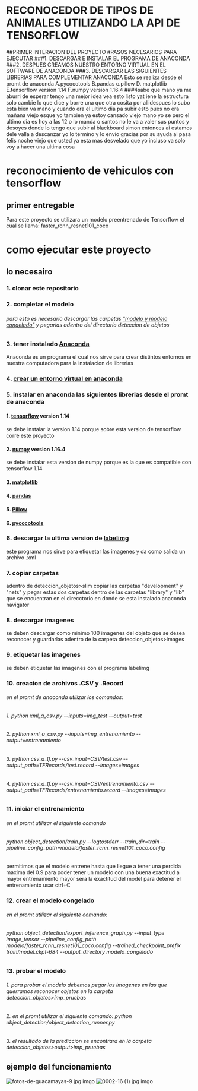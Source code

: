 # RECONOCEDOR DE TIPOS DE ANIMALES UTILIZANDO LA API DE TENSORFLOW
##PRIMER INTERACION DEL PROYECTO 
#PASOS NECESARIOS PARA EJECUTAR 
###1. DESCARGAR E INSTALAR EL PROGRAMA DE ANACONDA
###2. DESPUES CREAMOS NUESTRO ENTORNO VIRTUAL EN EL SOFTWARE DE ANACONDA
###3. DESCARGAR LAS SIGUIENTES LIBRERIAS PARA COMPLEMENTAR ANACONDA 
Esto se realiza desde el promt de anaconda
A.pycocotools
B.pandas
c.pillow
D. matplotlib
E.tensorflow version 1.14
F.numpy version 1.16.4
###4sabe que mano ya me aburri de esperar tengo una mejor idea vea esto listo yat iene la estructura solo cambie lo que dice y borre una que otra cosita por allidespues lo subo esta bien va mano y cuando era el ultimo dia pa subir esto pues no era mañana  viejo esque yo tambien ya estoy cansado viejo mano yo se pero el ultimo dia es hoy a las 12 o lo manda o santos no le va a valer sus puntos y desoyes donde lo tengo que subir al blackboard simon  entonces ai estamos dele valla a descanzar yo lo termino y lo envio gracias por su ayuda ai pasa felis noche viejo que usted ya esta mas desvelado que yo incluso va solo voy a hacer una ultima cosa 
# reconocimiento de vehiculos con tensorflow
## primer entregable
Para este proyecto se utilizara un modelo preentrenado de Tensorflow el cual se llama: faster_rcnn_resnet101_coco

# como ejecutar este proyecto 

## lo necesairo

### 1. clonar este repositorio

### 2. completar el modelo 
###### para esto es necesario descargar las carpetas ["modelo y modelo congelado"](https://drive.google.com/drive/folders/1OHRv3jrybEzI392G229zrnB6dS3AiiJd?usp=sharing) y pegarlas  adentro del directorio deteccion de objetos

### 3. tener instalado [Anaconda](https://www.anaconda.com/products/individual) 
Anaconda es un programa el cual nos sirve para crear distintos entornos en nuestra computadora para la instalacion de librerias

### 4. [crear un entorno virtual en anaconda](https://riptutorial.com/es/python/example/10797/realizacion-de-entornos-virtuales-utilizando-anaconda-)

### 5. instalar en anaconda las siguientes librerias desde el promt de anaconda
#### 1. [tensorflow](https://www.tensorflow.org/install/pip) version 1.14
se debe instalar la version 1.14 porque sobre esta version de tensorflow corre este proyecto
#### 2. [numpy](https://pypi.org/project/numpy/1.16.4/) version 1.16.4
se debe instalar esta version de numpy porque es la que es compatible con tensorflow 1.14
#### 3. [matplotlib](https://anaconda.org/conda-forge/matplotlib)
#### 4. [pandas](https://anaconda.org/anaconda/pandas)
#### 5. [Pillow](https://anaconda.org/anaconda/pillow)
#### 6. [pycocotools](https://anaconda.org/conda-forge/pycocotools)

### 6. descargar la ultima version de [labelimg]() 
este programa nos sirve para etiquetar las imagenes y da como salida un archivo .xml 

### 7. copiar carpetas
adentro de deteccion_objetos>slim copiar las carpetas "development" y "nets" y pegar estas dos carpetas dentro de las carpetas "library" y "lib" que se encuentran en el direcctorio en donde se esta instalado anaconda navigator 

### 8. descargar imagenes
se deben descargar como minimo 100 imagenes del objeto que se desea reconocer y guardarlas adentro de la carpeta
deteccion_objetos>images 

### 9. etiquetar las imagenes
se deben etiquetar las imagenes con el programa labelimg 

### 10. creacion de archivos .CSV y .Record
###### en el promt de anaconda utilizar los comandos:
###### 1. python xml_a_csv.py --inputs=img_test --output=test
###### 2. python xml_a_csv.py --inputs=img_entrenamiento --output=entrenamiento
###### 3. python csv_a_tf.py --csv_input=CSV/test.csv --output_path=TFRecords/test.record --images=images
###### 4. python csv_a_tf.py --csv_input=CSV/entrenamiento.csv --output_path=TFRecords/entrenamiento.record --images=images

### 11. iniciar el entrenamiento 
###### en el promt utilizar el siguiente comando
###### python object_detection/train.py --logtostderr --train_dir=train --pipeline_config_path=modelo/faster_rcnn_resnet101_coco.config
permitimos que el modelo entrene hasta que llegue a tener una perdida maxima del 0.9 para poder tener un modelo con una buena exactitud
a mayor entrenamiento mayor sera la exactitud del model para detener el entrenamiento usar ctrl+C

### 12. crear el modelo congelado 
###### en el promt utilizar el siguiente comando:
###### python object_detection/export_inference_graph.py --input_type image_tensor --pipeline_config_path modelo/faster_rcnn_resnet101_coco.config  --trained_checkpoint_prefix train/model.ckpt-684 --output_directory modelo_congelado

### 13. probar el modelo 
###### 1. para probar el modelo debemos pegar las imagenes en las que querramos reconocer objetos en la carpeta deteccion_objetos>imp_pruebas
###### 2. en el promt utilizar el siguiente comando: python object_detection/object_detection_runner.py
###### 3. el resultado de la prediccion se encontrara en la carpeta deteccion_objetos>output>imp_pruebas

## ejemplo del funcionamiento 
![fotos-de-guacamayas-9 jpg imgo](https://user-images.githubusercontent.com/36108193/82746063-f31a1380-9d48-11ea-8069-909677724933.jpeg)
![0002-16 (1) jpg imgo](https://user-images.githubusercontent.com/36108193/82746064-f44b4080-9d48-11ea-9d94-141e68fd18d7.jpeg)




